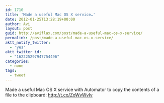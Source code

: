 ```yaml
---
id: 1710
title: 'Made a useful Mac OS X service…'
date: 2012-01-25T13:28:19+00:00
author: Avi
layout: post
guid: http://aviflax.com/post/made-a-useful-mac-os-x-service/
permalink: /post/made-a-useful-mac-os-x-service/
aktt_notify_twitter:
  - 'yes'
aktt_twitter_id:
  - "162225297947754496"
categories:
  - none
tags:
  - tweet
---
```

Made a useful Mac OS X service with Automator to copy the contents of a file to the clipboard: <a href="http://t.co/ZoWvWvIv" rel="nofollow">http://t.co/ZoWvWvIv</a>